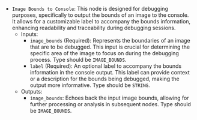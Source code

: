 - `Image Bounds to Console`: This node is designed for debugging purposes, specifically to output the bounds of an image to the console. It allows for a customizable label to accompany the bounds information, enhancing readability and traceability during debugging sessions.
    - Inputs:
        - `image_bounds` (Required): Represents the boundaries of an image that are to be debugged. This input is crucial for determining the specific area of the image to focus on during the debugging process. Type should be `IMAGE_BOUNDS`.
        - `label` (Required): An optional label to accompany the bounds information in the console output. This label can provide context or a description for the bounds being debugged, making the output more informative. Type should be `STRING`.
    - Outputs:
        - `image_bounds`: Echoes back the input image bounds, allowing for further processing or analysis in subsequent nodes. Type should be `IMAGE_BOUNDS`.
